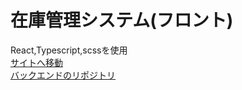 # 在庫管理システム(フロント)  
React,Typescript,scssを使用  
[サイトへ移動](https://miyazawayamato.github.io/front/)  
[バックエンドのリポジトリ](https://github.com/miyazawayamato/spring-boot)

